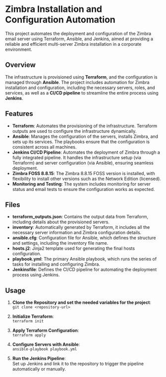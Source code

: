 # Zimbra Installation and Configuration Automation

This project automates the deployment and configuration of the Zimbra email server using Terraform, Ansible, and Jenkins, aimed at providing a reliable and efficient multi-server Zimbra installation in a corporate environment.

## Overview

The infrastructure is provisioned using **Terraform**, and the configuration is managed through **Ansible**. The project includes automation for Zimbra installation and configuration, including the necessary servers, roles, and services, as well as a **CI/CD pipeline** to streamline the entire process using **Jenkins**.

## Features

- **Terraform**: Automates the provisioning of the infrastructure. Terraform outputs are used to configure the infrastructure dynamically.
- **Ansible**: Manages the configuration of the servers, installs Zimbra, and sets up its services. The playbooks ensure that the configuration is consistent across all machines.
- **Jenkins CI/CD Pipeline**: Automates the deployment of Zimbra through a fully integrated pipeline. It handles the infrastructure setup (via Terraform) and server configuration (via Ansible), ensuring seamless deployment.
- **Zimbra FOSS 8.8.15**: The Zimbra 8.8.15 FOSS version is installed, with flexibility to install other versions such as the Network Edition (licensed).
- **Monitoring and Testing**: The system includes monitoring for server status and email tests to ensure the configuration works as expected.

## Files

- **terraform_outputs.json**: Contains the output data from Terraform, including details about the provisioned servers.
- **inventory**: Automatically generated by Terraform, it includes all the necessary server information and Zimbra configuration details.
- **ansible.cfg**: Configuration file for Ansible, which defines the structure and settings, including the inventory file name.
- **hosts.j2**: Jinja2 template used for generating the final hosts configuration.
- **playbook.yml**: The primary Ansible playbook, which runs the series of tasks for installing and configuring Zimbra.
- **Jenkinsfile**: Defines the CI/CD pipeline for automating the deployment process using Jenkins.

## Usage

1. **Clone the Repository and set the needed variables for the project**:  
   `git clone <repository-url>`

2. **Initialize Terraform**:  
   `terraform init`

3. **Apply Terraform Configuration**:  
   `terraform apply`

4. **Configure Servers with Ansible**:  
   `ansible-playbook playbook.yml`

5. **Run the Jenkins Pipeline**:  
   Set up Jenkins and link it to the repository to trigger the pipeline automatically or manually.

